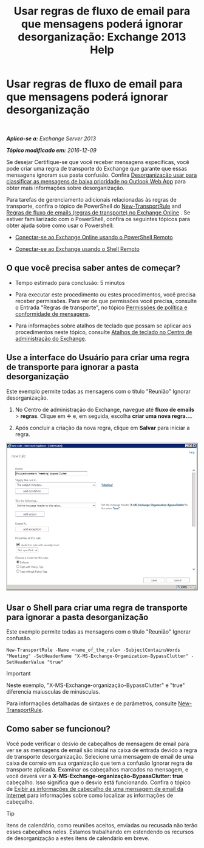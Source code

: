 ﻿---
title: 'Usar regras de fluxo de email para que mensagens poderá ignorar desorganização: Exchange 2013 Help'
TOCTitle: Usar regras de fluxo de email para que mensagens poderá ignorar desorganização
ms:assetid: 58e413f0-aa27-4307-bffd-4df03090a15e
ms:mtpsurl: https://technet.microsoft.com/pt-br/library/Dn896639(v=EXCHG.150)
ms:contentKeyID: 64374720
ms.date: 05/22/2018
mtps_version: v=EXCHG.150
ms.translationtype: MT
---

# Usar regras de fluxo de email para que mensagens poderá ignorar desorganização

 

_**Aplica-se a:** Exchange Server 2013_

_**Tópico modificado em:** 2016-12-09_

Se desejar Certifique-se que você receber mensagens específicas, você pode criar uma regra de transporte do Exchange que garante que essas mensagens ignoram sua pasta confusão. Confira [Desorganização usar para classificar as mensagens de baixa prioridade no Outlook Web App](https://go.microsoft.com/fwlink/p/?linkid=528411) para obter mais informações sobre desorganização.

Para tarefas de gerenciamento adicionais relacionadas às regras de transporte, confira o tópico de PowerShell do [New-TransportRule](https://technet.microsoft.com/pt-br/library/bb125138\(v=exchg.150\)) and [Regras de fluxo de emails (regras de transporte) no Exchange Online](https://technet.microsoft.com/pt-br/library/jj919238\(v=exchg.150\)) . Se estiver familiarizado com o PowerShell, confira os seguintes tópicos para obter ajuda sobre como usar o Powershell:

  - [Conectar-se ao Exchange Online usando o PowerShell Remoto](https://technet.microsoft.com/pt-br/library/jj984289\(v=exchg.150\))

  - [Conectar-se ao Exchange usando o Shell Remoto](https://technet.microsoft.com/pt-br/library/dd335083\(v=exchg.150\))

## O que você precisa saber antes de começar?

  - Tempo estimado para conclusão: 5 minutos

  - Para executar este procedimento ou estes procedimentos, você precisa receber permissões. Para ver de que permissões você precisa, consulte o Entrada "Regras de transporte", no tópico [Permissões de política e conformidade de mensagens](messaging-policy-and-compliance-permissions-exchange-2013-help.md).

  - Para informações sobre atalhos de teclado que possam se aplicar aos procedimentos neste tópico, consulte [Atalhos de teclado no Centro de administração do Exchange](keyboard-shortcuts-in-the-exchange-admin-center-exchange-online-protection-help.md).

## Use a interface do Usuário para criar uma regra de transporte para ignorar a pasta desorganização

Este exemplo permite todas as mensagens com o título "Reunião" Ignorar desorganização.

1.  No Centro de administração do Exchange, navegue até **fluxo de emails** \> **regras**. Clique em ![Ícone Adicionar](images/JJ218640.c1e75329-d6d7-4073-a27d-498590bbb558(EXCHG.150).gif "Ícone Adicionar") e, em seguida, escolha **criar uma nova regra...**.

2.  Após concluir a criação da nova regra, clique em **Salvar** para iniciar a regra.

![Exemplo de arte: Se o assunto contiver reunião, ignore o email secundário](images/Dn896639.75957aa4-4b2a-4142-92ff-07f8ccc64d82(EXCHG.150).png "Exemplo de arte: Se o assunto contiver reunião, ignore o email secundário")

## Usar o Shell para criar uma regra de transporte para ignorar a pasta desorganização

Este exemplo permite todas as mensagens com o título "Reunião" Ignorar confusão.

    New-TransportRule -Name <name_of_the_rule> -SubjectContainsWords "Meeting" -SetHeaderName "X-MS-Exchange-Organization-BypassClutter" -SetHeaderValue "true"


> [!IMPORTANT]
> Neste exemplo, "X-MS-Exchange-organização-BypassClutter" e "true" diferencia maiusculas de minúsculas.



Para informações detalhadas de sintaxes e de parâmetros, consulte [New-TransportRule](https://technet.microsoft.com/pt-br/library/bb125138\(v=exchg.150\)).

## Como saber se funcionou?

Você pode verificar o desvio de cabeçalhos de mensagem de email para ver se as mensagens de email são inicial na caixa de entrada devido a regra de transporte desorganização. Selecione uma mensagem de email de uma caixa de correio em sua organização que tem a confusão Ignorar regra de transporte aplicada. Examinar os cabeçalhos marcados na mensagem, e você deverá ver a **X-MS-Exchange-organização-BypassClutter: true** cabeçalho. Isso significa que o desvio está funcionando. Confira o tópico de [Exibir as informações de cabeçalho de uma mensagem de email da Internet](https://go.microsoft.com/fwlink/p/?linkid=822530) para informações sobre como localizar as informações de cabeçalho.


> [!TIP]
> Itens de calendário, como reuniões aceitos, enviadas ou recusada não terão esses cabeçalhos neles. Estamos trabalhando em estendendo os recursos de desorganização a estes itens de calendário em breve.


